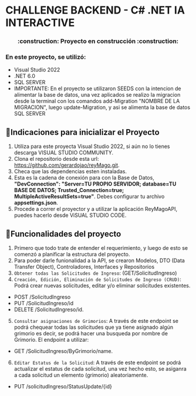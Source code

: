 # CHALLENGE BACKEND - C# .NET IA INTERACTIVE
<h3 align="center">
:construction: Proyecto en construcción :construction:
</h3>

### En este proyecto, se utilizó:
 - Visual Studio 2022
 - .NET 6.0
 - SQL SERVER
 - IMPORTANTE: En el proyecto se utilizaron SEEDS con la intencion de alimentar la base de datos, una vez aplicados se realizo la migracion desde la terminal con los comandos add-Migration "NOMBRE DE LA MIGRACION", luego update-Migration, y asi se alimenta la base de datos SQL SERVER


## :mega:Indicaciones para inicializar el Proyecto
1. Utiliza para este proyecta Visual Studio 2022, si aún no lo tienes descarga VISUAL STUDIO COMMUNITY.
2. Clona el repositorio desde esta url: https://github.com/gerardojao/reyMago.git.
3. Checa que las dependencias esten instaladas.
4. Esta es la cadena de conexión para con la Base de Datos, **"DevConnection": "Server=TU PROPIO SERVIDOR; database=TU BASE DE DATOS; Trusted_Connection=true; MultipleActiveResultSets=true"**. Debes configurar tu archivo **appsettings.json**.
9. Procede a correr el proyector y a utilizar la aplicación ReyMagoAPI, puedes hacerlo desde ViSUAL STUDIO CODE.
 
## :hammer:Funcionalidades del proyecto

1. Primero que todo trate de entender el requerimiento, y luego de esto se comenzó a planificar la estructura del proyecto.
2. Para poder darle funionalidad a la API, se crearon Modelos, DTO (Data Transfer Object), Controladores, Interfaces y Repositorios
3. `Obtener todas las Solicitudes de Ingreso`: (GET/SolicitudIngreso)
4. `Creación, Edición, Eliminación de Solicitudes de Ingreso (CRUD)`: Podrá crear nuevas solicitudes, editar y/o eliminar solicitudes existentes. 
 - POST /SolicitudIngreso
 - PUT /SolicitudIngreso/id 
 - DELETE /SolicitudIngreso/id.
5.  `Consultar asignaciones de Grimorios`: A través de este endpoint se podrá chequear todas las solicitudes que ya tiene asignado algún grimorio es decir, se podrá hacer una busqueda por nombre de Grimorio. El endpoint a utilizar: 
 - GET /SolicitudIngreso/ByGrimorio/name.
6.  `Editar Estatus de la Solicitud`: A través de este endpoint se podrá actualizar el estatus de cada solicitud, una vez hecho esto, se asiganra a cada solicitud un elemento (grimorio) aleatoriamente.
 -  PUT /solicitudIngreso/StatusUpdate/{id}
 



